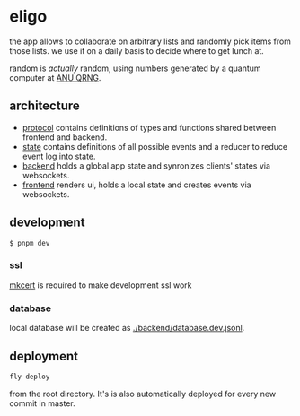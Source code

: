 # eligo

the app allows to collaborate on arbitrary lists and randomly pick items from those lists.
we use it on a daily basis to decide where to get lunch at.

random is _actually_ random, using numbers generated by a quantum computer at [ANU QRNG][].

## architecture

- [protocol](./src/lib/protocol/) contains definitions of types and functions shared between frontend and backend.
- [state](./src/lib/state/) contains definitions of all possible events and a reducer to reduce event log into state.
- [backend](./src/lib/server/) holds a global app state and synronizes clients' states via websockets.
- [frontend](./src/routes/) renders ui, holds a local state and creates events via websockets.

## development

```
$ pnpm dev
```

### ssl

[mkcert][] is required to make development ssl work

### database

local database will be created as [./backend/database.dev.jsonl](./database.dev.jsonl).

## deployment

```sh
fly deploy
```

from the root directory. It's is also automatically deployed for every new commit in master.

[sveltekit]: https://sveltekit.io/
[typescript]: https://www.typescriptlang.org/
[fly.io]: https://fly.io/
[vercel]: https://vercel.com/
[anu qrng]: https://qrng.anu.edu.au
[mkcert]: https://github.com/FiloSottile/mkcert

